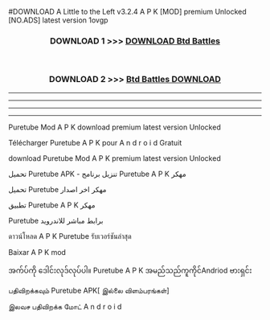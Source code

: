 #DOWNLOAD A Little to the Left v3.2.4 A P K [MOD] premium Unlocked [NO.ADS] latest version 1ovgp 



<div align="center">

<h3>DOWNLOAD 1 >>> <a href="https://getmod1.web.app/?judule=Btd Battles">DOWNLOAD Btd Battles</a></h3><br>

<h3>DOWNLOAD 2 >>> <a href="https://getmod1.web.app/?judule=Btd Battles">Btd Battles DOWNLOAD </a></h3>

</div>


----------------------------------------------------------

----------------------------------------------------------

----------------------------------------------------------

----------------------------------------------------------


Puretube  Mod A P K download premium latest version Unlocked

Télécharger  Puretube  A P K pour A n d r o i d Gratuit

download Puretube  Mod A P K premium latest version Unlocked

تحميل Puretube  APK - تنزيل برنامج Puretube  A P K مهكر

تحميل Puretube  مهكر اخر اصدار

تطبيق Puretube  A P K مهكر

Puretube  برابط مباشر للاندرويد

ดาวน์โหลด A P K Puretube  รับเวอร์ชันล่าสุด

Baixar A P K mod

အက်ပ်ကို ဒေါင်းလုဒ်လုပ်ပါ။ Puretube  A P K အမည်သည်ကူကိုင်Andriod ဗားရှင်း

பதிவிறக்கவும் Puretube  APK[ இல்லை விளம்பரங்கள்] 
 
இலவச பதிவிறக்க மோட் A n d r o i d




